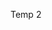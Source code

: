 <!DOCTYPE html>
<html>
    <head>
    <meta charset="UTF-8">
    <title>title</title>
    </head>
    <body>
        <p>Temp 2</p>
    </body>
</html>
